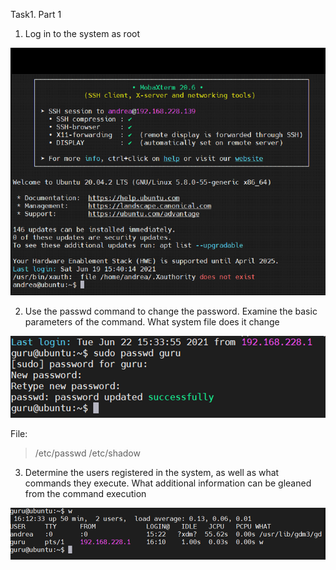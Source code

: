 Task1. Part 1
1) Log in to the system as root

![img.png](img/login.png)

2) Use the passwd command to change the password. Examine the basic parameters of the command. What system file does it change

![img.png](img/changePass.png)

File:
>/etc/passwd
> /etc/shadow

3) Determine the users registered in the system, as well as what commands they execute. What additional information can be gleaned from the command execution

![img.png](img/usersSystem.png)